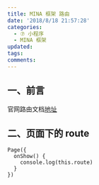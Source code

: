```yaml
---
title: MINA 框架 路由
date: '2018/8/18 21:57:28'
categories:
  - ⑦ 小程序
  - MINA 框架
updated:
tags:
comments:
---
```


## 一、前言

官网路由文档[地址](https://developers.weixin.qq.com/miniprogram/dev/framework/app-service/route.html)

## 二、页面下的 route

```JS
Page({
  onShow() {
    console.log(this.route)
  }
})
```
